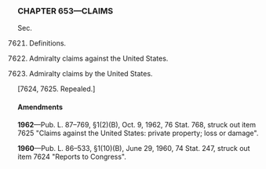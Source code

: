 ### **CHAPTER 653—CLAIMS** ###

Sec.

7621. Definitions.

7622. Admiralty claims against the United States.

7623. Admiralty claims by the United States.

[7624, 7625. Repealed.]

#### Amendments ####

**1962**—Pub. L. 87–769, §1(2)(B), Oct. 9, 1962, 76 Stat. 768, struck out item 7625 "Claims against the United States: private property; loss or damage".

**1960**—Pub. L. 86–533, §1(10)(B), June 29, 1960, 74 Stat. 247, struck out item 7624 "Reports to Congress".